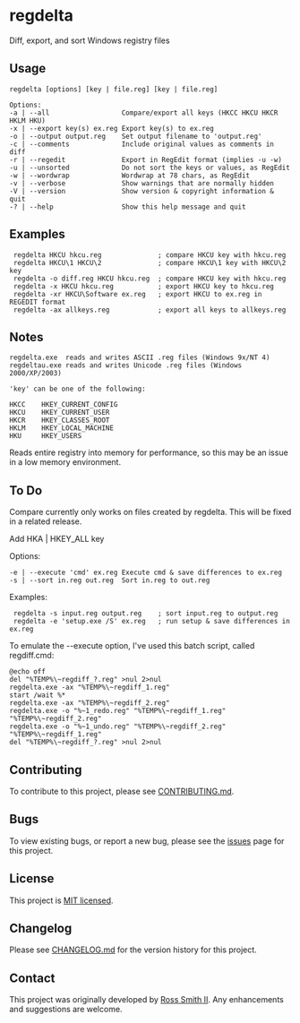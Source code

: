 # regdelta 

Diff, export, and sort Windows registry files

## Usage

````
regdelta [options] [key | file.reg] [key | file.reg]

Options:
-a | --all                  Compare/export all keys (HKCC HKCU HKCR HKLM HKU)
-x | --export key(s) ex.reg Export key(s) to ex.reg
-o | --output output.reg    Set output filename to 'output.reg'
-c | --comments             Include original values as comments in diff
-r | --regedit              Export in RegEdit format (implies -u -w)
-u | --unsorted             Do not sort the keys or values, as RegEdit
-w | --wordwrap             Wordwrap at 78 chars, as RegEdit
-v | --verbose              Show warnings that are normally hidden
-V | --version              Show version & copyright information & quit
-? | --help                 Show this help message and quit
````

## Examples

````
 regdelta HKCU hkcu.reg              ; compare HKCU key with hkcu.reg
 regdelta HKCU\1 HKCU\2              ; compare HKCU\1 key with HKCU\2 key
 regdelta -o diff.reg HKCU hkcu.reg  ; compare HKCU key with hkcu.reg
 regdelta -x HKCU hkcu.reg           ; export HKCU key to hkcu.reg
 regdelta -xr HKCU\Software ex.reg   ; export HKCU to ex.reg in REGEDIT format
 regdelta -ax allkeys.reg            ; export all keys to allkeys.reg
````

## Notes 

````
regdelta.exe  reads and writes ASCII .reg files (Windows 9x/NT 4)
regdeltau.exe reads and writes Unicode .reg files (Windows 2000/XP/2003)

'key' can be one of the following:

HKCC	HKEY_CURRENT_CONFIG 
HKCU	HKEY_CURRENT_USER 
HKCR	HKEY_CLASSES_ROOT 
HKLM	HKEY_LOCAL_MACHINE 
HKU		HKEY_USERS
````

Reads entire registry into memory for performance, so this may be an
issue in a low memory environment.

## To Do

Compare currently only works on files created by regdelta. This will be
fixed in a related release.

Add HKA | HKEY_ALL key

Options:
````
-e | --execute 'cmd' ex.reg Execute cmd & save differences to ex.reg
-s | --sort in.reg out.reg  Sort in.reg to out.reg
````

Examples:
````
 regdelta -s input.reg output.reg    ; sort input.reg to output.reg
 regdelta -e 'setup.exe /S' ex.reg   ; run setup & save differences in ex.reg
````

To emulate the --execute option, I've used this batch script, called regdiff.cmd:

````
@echo off
del "%TEMP%\~regdiff_?.reg" >nul 2>nul
regdelta.exe -ax "%TEMP%\~regdiff_1.reg"
start /wait %*
regdelta.exe -ax "%TEMP%\~regdiff_2.reg"
regdelta.exe -o "%~1_redo.reg" "%TEMP%\~regdiff_1.reg" "%TEMP%\~regdiff_2.reg"
regdelta.exe -o "%~1_undo.reg" "%TEMP%\~regdiff_2.reg" "%TEMP%\~regdiff_1.reg"
del "%TEMP%\~regdiff_?.reg" >nul 2>nul
````

## Contributing

To contribute to this project, please see [CONTRIBUTING.md](CONTRIBUTING.md).

## Bugs

To view existing bugs, or report a new bug, please see the [issues](/issues) page for this project.

## License

This project is [MIT licensed](LICENSE).

## Changelog

Please see [CHANGELOG.md](CHANGELOG.md) for the version history for this project.

## Contact

This project was originally developed by [Ross Smith II](mailto:ross@smithii.com).
Any enhancements and suggestions are welcome.

